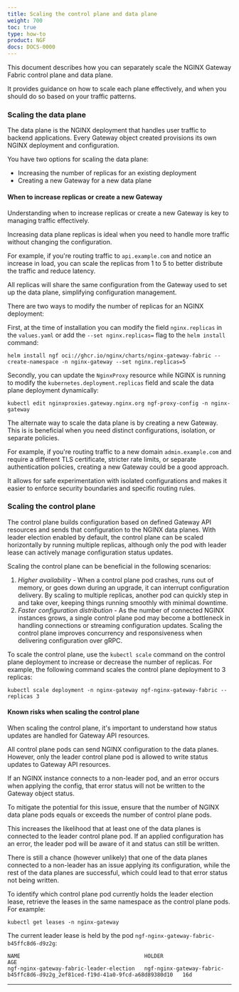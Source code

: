```yaml
---
title: Scaling the control plane and data plane
weight: 700
toc: true
type: how-to
product: NGF
docs: DOCS-0000
---
```


This document describes how you can separately scale the NGINX Gateway Fabric control plane and data plane.

It provides guidance on how to scale each plane effectively, and when you should do so based on your traffic patterns.


### Scaling the data plane

The data plane is the NGINX deployment that handles user traffic to backend applications. Every Gateway object created provisions its own NGINX deployment and configuration. 

You have two options for scaling the data plane:

- Increasing the number of replicas for an existing deployment
- Creating a new Gateway for a new data plane

#### When to increase replicas or create a new Gateway

Understanding when to increase replicas or create a new Gateway is key to managing traffic effectively.

Increasing data plane replicas is ideal when you need to handle more traffic without changing the configuration. 

For example, if you're routing traffic to `api.example.com` and notice an increase in load, you can scale the replicas from 1 to 5 to better distribute the traffic and reduce latency. 

All replicas will share the same configuration from the Gateway used to set up the data plane, simplifying configuration management.

There are two ways to modify the number of replicas for an NGINX deployment:

First, at the time of installation you can modify the field `nginx.replicas` in the `values.yaml` or add the `--set nginx.replicas=` flag to the `helm install` command:

```shell
helm install ngf oci://ghcr.io/nginx/charts/nginx-gateway-fabric --create-namespace -n nginx-gateway --set nginx.replicas=5
```

Secondly, you can update the `NginxProxy` resource while NGINX is running to modify the `kubernetes.deployment.replicas` field and scale the data plane deployment dynamically:

```shell
kubectl edit nginxproxies.gateway.nginx.org ngf-proxy-config -n nginx-gateway
```

The alternate way to scale the data plane is by creating a new Gateway.  This is is beneficial when you need distinct configurations, isolation, or separate policies. 

For example, if you're routing traffic to a new domain `admin.example.com` and require a different TLS certificate, stricter rate limits, or separate authentication policies, creating a new Gateway could be a good approach. 

It allows for safe experimentation with isolated configurations and makes it easier to enforce security boundaries and specific routing rules.


### Scaling the control plane

The control plane builds configuration based on defined Gateway API resources and sends that configuration to the NGINX data planes. With leader election enabled by default, the control plane can be scaled horizontally by running multiple replicas, although only the pod with leader lease can actively manage configuration status updates. 

Scaling the control plane can be beneficial in the following scenarios:

1. _Higher availability_ - When a control plane pod crashes, runs out of memory, or goes down during an upgrade, it can interrupt configuration delivery. By scaling to multiple replicas, another pod can quickly step in and take over, keeping things running smoothly with minimal downtime.
1. _Faster configuration distribution_ - As the number of connected NGINX instances grows, a single control plane pod may become a bottleneck in handling connections or streaming configuration updates. Scaling the control plane improves concurrency and responsiveness when delivering configuration over gRPC.

To scale the control plane, use the `kubectl scale` command on the control plane deployment to increase or decrease the number of replicas. For example, the following command scales the control plane deployment to 3 replicas:

  ```shell
  kubectl scale deployment -n nginx-gateway ngf-nginx-gateway-fabric --replicas 3
  ```

#### Known risks when scaling the control plane

When scaling the control plane, it's important to understand how status updates are handled for Gateway API resources.

All control plane pods can send NGINX configuration to the data planes. However, only the leader control plane pod is allowed to write status updates to Gateway API resources. 

If an NGINX instance connects to a non-leader pod, and an error occurs when applying the config, that error status will not be written to the Gateway object status. 

To mitigate the potential for this issue, ensure that the number of NGINX data plane pods equals or exceeds the number of control plane pods. 

This increases the likelihood that at least one of the data planes is connected to the leader control plane pod. If an applied configuration has an error, the leader pod will be aware of it and status can still be written.

There is still a chance (however unlikely) that one of the data planes connected to a non-leader has an issue applying its configuration, while the rest of the data planes are successful, which could lead to that error status not being written.

To identify which control plane pod currently holds the leader election lease, retrieve the leases in the same namespace as the control plane pods. For example:

```shell
kubectl get leases -n nginx-gateway
```

The current leader lease is held by the pod `ngf-nginx-gateway-fabric-b45ffc8d6-d9z2g`:

```shell
NAME                                       HOLDER                                                                          AGE
ngf-nginx-gateway-fabric-leader-election   ngf-nginx-gateway-fabric-b45ffc8d6-d9z2g_2ef81ced-f19d-41a0-9fcd-a68d89380d10   16d
```

---